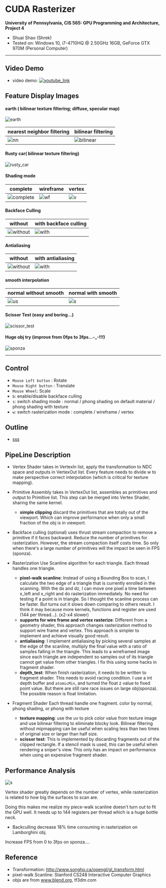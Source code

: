 CUDA Rasterizer
================

**University of Pennsylvania, CIS 565: GPU Programming and Architecture, Project 4**

* Shuai Shao (Shrek)
* Tested on: Windows 10, i7-4710HQ @ 2.50GHz 16GB, GeForce GTX 970M (Personal Computer)

-----------------------------------------


## Video Demo
* video demo: 
[![youtube_link](img/youtube.png)](https://www.youtube.com/watch?v=w6E4QnAhRAY)

## Feature Display Images

#### earth ( bilinear texture filtering; diffuse, specular map)
![earth](img/earth.png)

|nearest neighbor filtering | bilinear filtering |
|--------------------------| --------------------|
|![nn](img/tex_nearest_neighbor.png) |![bilinear](img/tex_bilinear_filter.png) |


#### Rusty car( bilinear texture filtering)
![rusty_car](img/oldcar.png)


#### Shading mode
|complete| wireframe | vertex|
|--------------------------| --------------------|------|
|![complete](img/car_shade.png) |![wf](img/car_wireframe.png) | ![v](img/car_vertex.png)|


#### Backface Culling
|without  | with backface culling |
|--------------------------| --------------------|
|![without](img/cow_wireframe.png) |![with](img/cow_wireframe_backfaceculling.png) |


#### Antialiasing
|without  | with antialiasing |
|--------------------------| --------------------|
|![without](img/antialiasing_contrast.png) |![with](img/antialiasing_test.png) |


#### smooth interpolation
|normal without smooth | normal with smooth |
|--------------------------| --------------------|
|![us](img/cow_normal_unsmooth.png) |![s](img/cow_normal_smooth.png) |


#### Scissor Test (easy and boring...)
![scissor_test](img/scissor_test.png)

#### Huge obj try (improve from 0fps to 3fps...-_-!!!)
![sponza](img/sponza.png)


-----------------------------------
## Control

* `Mouse Left button` : Rotate
* `Mouse Right button` : Translate
* `Mouse Wheel`: Scale
* `b`: enable/disable backface culling
* `s`: switch shading mode : normal / phong shading on default material / phong shading with texture
* `w`: switch rasterization mode : complete / wireframe / vertex


## Outline
* [sss](#General-Intro)


## PipeLine Description

* Vertex Shader
takes in VertexIn list, apply the transformation to NDC space and outputs in VertexOut list. Every feature needs to divide w to make perspective correct interpolation (which is critical for texture mapping). 

* Primitive Assembly
takes in VertexOut list, assembles as primitives and output to Primitive list. This step can be merged into Vertex Shader, sharing the same kernel. 
	* __simple  clipping__
	discard the primitives that are totally out of the viewport. Which can improve performance when only a small fraction of the obj is in viewport. 

* Backface culling (optional)
uses thrust stream compaction to remove a primitive if it faces backward. Reduce the number of primitives for rasterization. However, the stream compaction itself costs time. So only when there's a large number of primitives will the impact be seen in FPS (sponza).

* Rasterization
Use Scanline algorithm for each triangle. Each thread handles one triangle. 
	* __pixel-walk scanline__: 	Instead of using a Bounding Box to scan, I calculate the two edge of a triangle that is currently enrolled in the scanning. With the dx and dz, I can move one pixel a time between x_left and x_right and do rasterization immediately. No need for testing if a point is in triangle. So I thought the scanline process can be faster. But turns out it slows down comparing to others result. I think it may because more kernels, functions and register are used (144 per thread...). (x2-x4 slower)
	* __supports for wire frame and vertex rasterize__: 	Different from a geometry shader, this approach changes rasterization method to support wire frame and vertex. This approach is simpler to implement and achieve visually good result. 
	* __antialiasing__: I implement antialiasing by picking several samples at the edge of the scanline, multiply the final value with a ratio of samples falling in the triangle. This leads to a wireframed image since each triangle are independent so samples out of its triangle cannot get value from other triangles. I fix this using some hacks in fragment shader. 
	* __depth_test__: When finish rasterization, it needs to be written to fragment shader. This needs to avoid racing condition. I use a int depth buffer and `atomicMin`, and turned the float z value to fixed point value. But there are still rare race issues on large obj(sponza). The possible reason is float limitation.  

* Fragment Shader
Each thread handle one fragment. color by normal, phong shading, or phong with texture
	* __texture mapping__: use the uv to pick color value from texture image and use bilinear filtering to eliminate blocky look. Bilinear filtering without mipmapping can be useful when scaling less than two times of original size or larger than half size. 
	* __scissor test__: This is implemented by discarding fragments out of the clipped rectangle. If a stencil mask is used, this can be useful when rendering a sniper's view. This only has an impact on performance when using an expensive fragment shader. 


## Performance Analysis

![s](img/chart.png)

Vertex shader greatly depends on the number of vertex, while rasterization is related to how big the surfaces to scan are.

Doing this makes me realize my piece-walk scanline doesn't turn out to fit the GPU well. It needs up to 144 registers per thread which is a huge bottle neck. 

* Backculling
decrease 18% time consuming in rasterization on Lamborghini obj. 

Increase FPS from 0 to 3fps on sponza....


## Reference

* Transformation: http://www.songho.ca/opengl/gl_transform.html
* pixel-walk Scanline: Stanford CS248 Interactive Computer Graphics
* objs are from www.blend.org, tf3dm.com


